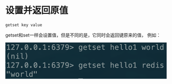 # 设置并返回原值

```text
getset key value
```

getset和set一样会设置值，但是不同的是，它同时会返回键原来的值， 例如：

![](../../.gitbook/assets/image%20%284%29.png)

